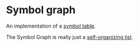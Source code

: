 # Symbol graph

An implementation of a [symbol table](https://en.wikipedia.org/wiki/Symbol_table).

The Symbol Graph is really just a [self-organizing
list](https://en.wikipedia.org/wiki/Self-organizing_list).
